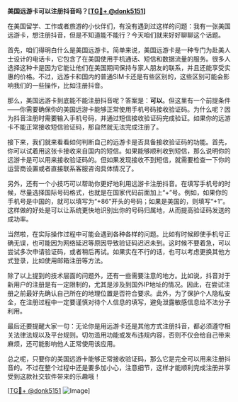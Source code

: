 **美国远游卡可以注册抖音吗？[[TG💪+ @donk5151](https://t.me/s/donk5151)]**

在美国留学、工作或者旅游的小伙伴们，有没有遇到过这样的问题：我有一张美国远游卡，想注册抖音，但是不知道能不能行？今天咱们就来好好聊聊这个话题。

首先，咱们得明白什么是美国远游卡。简单来说，美国远游卡是一种专门为赴美人士设计的电话卡，它包含了在美国使用手机通话、短信和数据流量的服务。很多人选择这种卡是因为它能让他们在美国期间保持与家人朋友的联系，并且还能享受实惠的价格。不过，远游卡和国内的普通SIM卡还是有些区别的，这些区别可能会影响我们的一些操作，比如注册抖音。

那么，美国远游卡到底能不能注册抖音呢？答案是：**可以**。但这里有一个前提条件——你需要确保你的美国远游卡能够正常使用手机号码接收验证码。为什么呢？因为抖音注册时需要输入手机号码，并通过短信接收验证码完成验证。如果你的远游卡不能正常接收短信验证码，那自然就无法完成注册了。

接下来，我们就来看看如何判断自己的远游卡是否具备接收验证码的功能。首先，你可以试着用这张卡接收来自国内的短信。如果能够顺利收到短信，那么说明你的远游卡是可以用来接收验证码的。但如果发现接收不到短信，就需要检查一下你的运营商设置或者直接联系客服咨询具体情况了。

另外，还有一个小技巧可以帮助你更好地利用远游卡注册抖音。在填写手机号的时候，尽量选择国际号码格式，也就是在国家代码前面加上“+”号。例如，如果你的手机号是中国的，就可以填写为“+86”开头的号码；如果是美国的，则填写“+1”。这样做的好处是可以让系统更快地识别出你的号码归属地，从而提高验证码发送的成功率。

当然啦，在实际操作过程中可能会遇到各种各样的问题。比如有时候即使手机号正确无误，也可能因为网络延迟等原因导致验证码迟迟未到。这时候不要着急，可以尝试多次申请验证码，或者稍后再试。如果实在不行的话，也可以考虑更换其他方式登录，比如使用邮箱注册等方法。

除了以上提到的技术层面的问题外，还有一些需要注意的地方。比如说，抖音对于新用户的注册是有一定限制的，尤其是涉及到国外IP地址的情况。因此，在尝试注册之前最好先确认自己所在的地理位置是否符合要求。此外，为了保护个人隐私安全，在注册过程中一定要谨慎对待个人信息的填写，避免泄露敏感信息给不法分子利用。

最后还要提醒大家一句：无论你是用远游卡还是其他方式注册抖音，都必须遵守相关法律法规以及平台规则。切勿滥用功能或发布违规内容，否则不仅会给自己带来麻烦，还可能影响他人正常使用该应用。

总之呢，只要你的美国远游卡能够正常接收验证码，那么它是完全可以用来注册抖音的。不过在整个过程中还是要多加小心，注意细节，这样才能顺利完成注册并享受到这款社交软件带来的乐趣哦！

[[TG💪+ @donk5151](https://t.me/s/donk5151) ![Image](https://i.postimg.cc/rwNCRYN7/Snipaste-2025-04-30-17-27-05.png)]